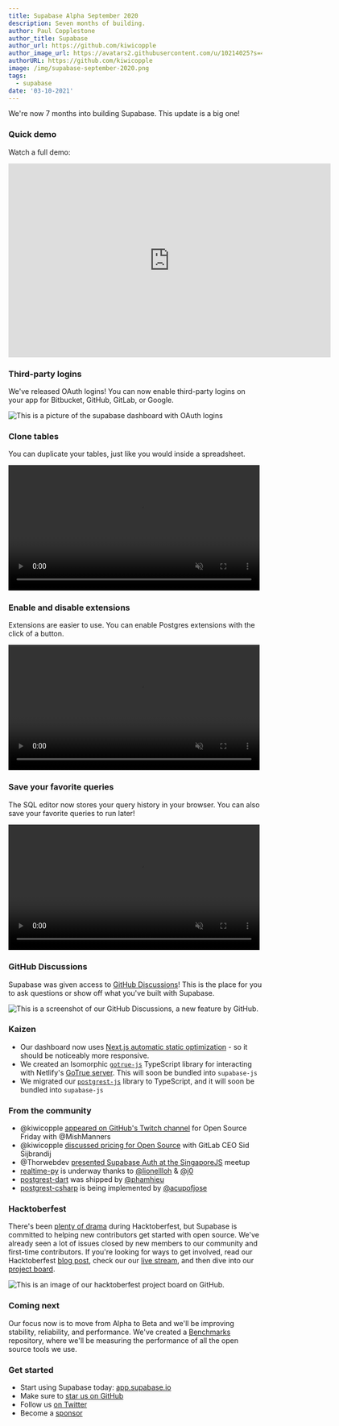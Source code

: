 ```yaml
---
title: Supabase Alpha September 2020
description: Seven months of building.
author: Paul Copplestone
author_title: Supabase
author_url: https://github.com/kiwicopple
author_image_url: https://avatars2.githubusercontent.com/u/10214025?s=400&u=c6775be2ae667e2acae3ccd347fed62bb3f5b3e7&v=4
authorURL: https://github.com/kiwicopple
image: /img/supabase-september-2020.png
tags:
  - supabase
date: '03-10-2021'
---
```


We're now 7 months into building Supabase. This update is a big one!

<!--truncate-->

### Quick demo

Watch a full demo:

<iframe className="w-full" width="640" height="385" src="https://www.loom.com/embed/c7d66ae1f4c1458d964147c5c58aad59" frameBorder="0" allowFullScreen></iframe>

### Third-party logins

We've released OAuth logins! You can now enable third-party logins on your app for Bitbucket, GitHub, GitLab, or Google.

![This is a picture of the supabase dashboard with OAuth logins](/img/supabase-oauth-logins.png)

### Clone tables

You can duplicate your tables, just like you would inside a spreadsheet.

<video width="99%" autoPlay="autoplay" muted playsInline controls={true}>
<source src="/videos/duplicate-tables.mp4" type="video/mp4" muted playsInline />
</video>

### Enable and disable extensions

Extensions are easier to use. You can enable Postgres extensions with the click of a button.

<video width="99%" autoPlay="autoplay" muted playsInline controls={true}>
<source src="/videos/toggle-extensions.mp4" type="video/mp4" muted playsInline />
</video>

### Save your favorite queries

The SQL editor now stores your query history in your browser. You can also save your favorite queries to run later!

<video width="99%" autoPlay="autoplay" muted playsInline controls={true}>
<source src="/videos/favourites.mp4" type="video/mp4" muted playsInline />
</video>

### GitHub Discussions

Supabase was given access to [GitHub Discussions](https://github.com/supabase/supabase/discussions)! This is the place for you to ask questions or show off what you've built with Supabase.

![This is a screenshot of our GitHub Discussions, a new feature by GitHub.](/img/supabase-github-discussions.png)

### Kaizen

- Our dashboard now uses [Next.js automatic static optimization](https://nextjs.org/docs/advanced-features/automatic-static-optimization) - so it should be noticeably more responsive.
- We created an Isomorphic [`gotrue-js`](https://github.com/supabase/gotrue-js/) TypeScript library for interacting with Netlify's [GoTrue server](https://github.com/netlify/gotrue). This will soon be bundled into `supabase-js`
- We migrated our [`postgrest-js`](https://github.com/supabase/postgrest-js/) library to TypeScript, and it will soon be bundled into `supabase-js`

### From the community

- @kiwicopple [appeared on GitHub's Twitch channel](https://www.twitch.tv/github/video/751281550) for Open Source Friday with @MishManners
- @kiwicopple [discussed pricing for Open Source](https://www.youtube.com/watch?v=PLhI6cccBQA) with GitLab CEO Sid Sijbrandij
- @Thorwebdev [presented Supabase Auth at the SingaporeJS](https://www.youtube.com/watch?v=LUMxJ4w-MUU) meetup
- [realtime-py](https://github.com/lionellloh/realtime-py) is underway thanks to [@lionellloh](https://github.com/lionellloh) & [@j0](https://github.com/j0)
- [postgrest-dart](https://github.com/supabase/postgrest-dart) was shipped by [@phamhieu](https://github.com/phamhieu)
- [postgrest-csharp](https://github.com/supabase/postgrest-csharp) is being implemented by [@acupofjose](https://github.com/acupofjose)

### Hacktoberfest

There's been [plenty of drama](https://hacktoberfest.digitalocean.com/hacktoberfest-update) during Hacktoberfest, but Supabase is committed to helping new contributors get started with open source. We've already seen a lot of issues closed by new members to our community and first-time contributors. If you're looking for ways to get involved, read our Hacktoberfest [blog post](https://supabase.io/blog/2020/09/11/supabase-hacktoberfest-2020), check our our [live stream](https://www.youtube.com/watch?v=3_xRLTjvEiE&t=60s), and then dive into our [project board](https://github.com/orgs/supabase/projects/5).

![This is an image of our hacktoberfest project board on GitHub.](/img/supabase-hacktoberfest-board.png)

### Coming next

Our focus now is to move from Alpha to Beta and we'll be improving stability, reliability, and performance. We've created a [Benchmarks](https://github.com/supabase/benchmarks/) repository, where we'll be measuring the performance of all the open source tools we use.

### Get started

- Start using Supabase today: [app.supabase.io](https://app.supabase.io/)
- Make sure to [star us on GitHub](https://github.com/supabase/supabase)
- Follow us [on Twitter](https://twitter.com/supabase_io)
- Become a [sponsor](https://github.com/sponsors/supabase)
